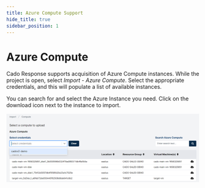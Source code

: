 ```yaml
---
title: Azure Compute Support
hide_title: true
sidebar_position: 1
---
```


# Azure Compute

Cado Response supports acquisition of Azure Compute instances. While the project is open, select *Import - Azure Compute*. Select the appropriate credentials, and this will populate a list of available instances.

You can search for and select the Azure Instance you need. Click on the download icon next to the instance to import.

![Azure Compute Import](/img/azure-compute.png)


